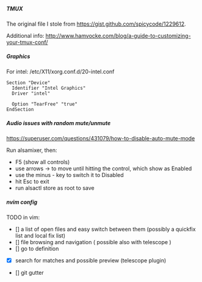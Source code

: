 ##### TMUX
The original file I stole from https://gist.github.com/spicycode/1229612.

Additional info:
http://www.hamvocke.com/blog/a-guide-to-customizing-your-tmux-conf/

##### Graphics

For intel:
/etc/X11/xorg.conf.d/20-intel.conf

```
Section "Device"
  Identifier "Intel Graphics"
  Driver "intel"

  Option "TearFree" "true"
EndSection
```
##### Audio issues with random mute/unmute

https://superuser.com/questions/431079/how-to-disable-auto-mute-mode

Run alsamixer, then:
- F5 (show all controls)
- use arrows → to move until hitting the <Auto-Mute> control, which show as Enabled
- use the minus - key to switch it to Disabled
- hit Esc to exit
- run alsactl store as root to save

##### nvim config

TODO in vim:
- [] a list of open files and easy switch between them (possibly a quickfix list and local fix list)
- [] file browsing and navigation ( possible also with telescope )
- [] go to definition 
- [x] search for matches and possible preview (telescope plugin)
- [] git gutter
